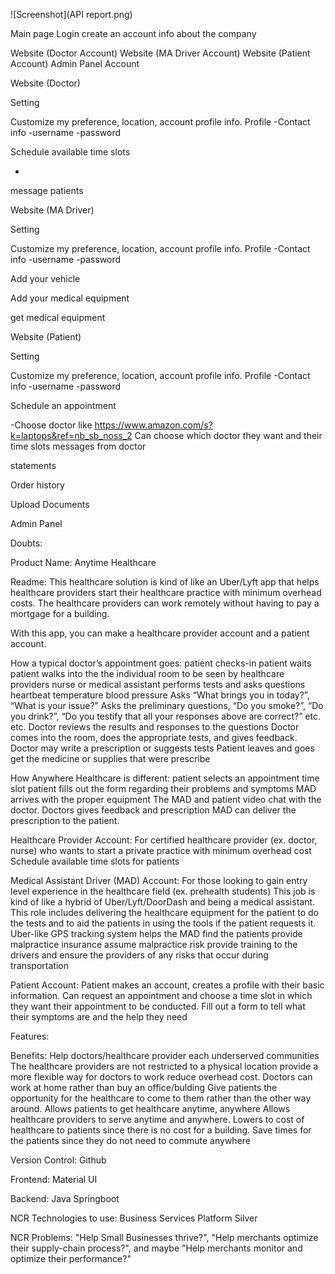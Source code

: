 
![Screenshot](API report.png)






Main page
Login
create an account
info about the company

Website (Doctor Account)
Website (MA Driver Account)
Website (Patient Account)
Admin Panel Account



Website (Doctor)


Setting


Customize my preference,
location, account profile
info.
Profile
-Contact info
-username
-password


Schedule available time slots

-


message patients

























Website (MA Driver)



Setting


Customize my preference,
location, account profile
info.
Profile
-Contact info
-username
-password


Add your vehicle




Add your medical equipment




get medical equipment




















Website (Patient)


Setting


Customize my preference,
location, account profile
info.
Profile
-Contact info
-username
-password


Schedule an appointment

-Choose doctor like https://www.amazon.com/s?k=laptops&ref=nb_sb_noss_2 
Can choose which doctor they want and their time slots
messages from doctor




statements




Order history




Upload Documents












Admin Panel






















































































Doubts:



Product Name:
Anytime Healthcare

Readme:
This healthcare solution is kind of like an Uber/Lyft app that helps healthcare providers start their healthcare practice with minimum overhead costs. The healthcare providers can work remotely without having to pay a mortgage for a building. 

With this app, you can make a healthcare provider account and a patient account.


How a typical doctor’s appointment goes:
patient checks-in
patient waits
patient walks into the the individual room to be seen by healthcare providers
nurse or medical assistant performs tests and asks questions
heartbeat
temperature
blood pressure
Asks “What brings you in today?”, “What is your issue?”
Asks the preliminary questions, “Do you smoke?”, “Do you drink?”, “Do you testify that all your responses above are correct?” etc.
etc.
Doctor reviews the results and responses to the questions
Doctor comes into the room, does the appropriate tests, and gives feedback.
Doctor may write a prescription or suggests tests
Patient leaves and goes get the medicine or supplies that were prescribe


How Anywhere Healthcare is different:
patient selects an appointment time slot 
patient fills out the form regarding their problems and symptoms
MAD arrives with the proper equipment
The MAD and patient video chat with the doctor. 
Doctors gives feedback and prescription
MAD can deliver the prescription to the patient.




Healthcare Provider Account:
For certified healthcare provider (ex. doctor, nurse) who wants to start a private practice with minimum overhead cost
Schedule available time slots for patients


Medical Assistant Driver (MAD) Account:
For those looking to gain entry level experience in the healthcare field (ex. prehealth students)
This job is kind of like a hybrid of Uber/Lyft/DoorDash and being a medical assistant.
This role includes delivering the healthcare equipment for the patient to do the tests and to aid the patients in using the tools if the patient requests it.
Uber-like GPS tracking system helps the MAD find the patients
provide malpractice insurance
assume malpractice risk
provide training to the drivers and ensure the providers of any risks that occur during transportation


Patient Account:
Patient makes an account, creates a profile with their basic information.
Can request an appointment and choose a time slot in which they want their appointment to be conducted.
Fill out a form to tell what their symptoms are and the help they need





Features:



Benefits:
Help doctors/healthcare provider each underserved communities
The healthcare providers are not restricted to a physical location
provide a more flexible way for doctors to work
reduce overhead cost. Doctors can work at home rather than buy an office/bulding
Give patients the opportunity for the healthcare to come to them rather than the other way around.
Allows patients to get healthcare anytime, anywhere
Allows healthcare providers to serve anytime and anywhere.
Lowers to cost of healthcare to patients since there is no cost for a building.
Save times for the patients since they do not need to commute anywhere


Version Control:
Github

Frontend:
Material UI


Backend:
Java
Springboot

NCR Technologies to use:
Business Services Platform
Silver




NCR Problems:
"Help Small Businesses thrive?", "Help merchants optimize their supply-chain process?", and maybe "Help merchants monitor and optimize their performance?"




